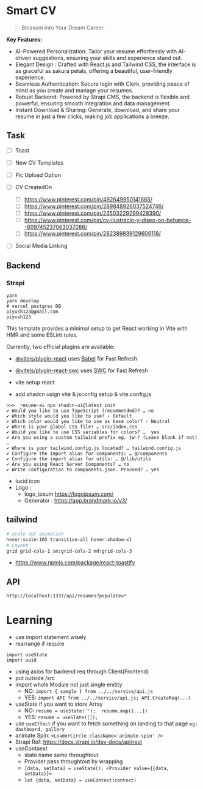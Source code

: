 # Smart CV

> Blossom into Your Dream Career.

__Key Features:__
- AI-Powered Personalization: Tailor your resume effortlessly with AI-driven suggestions, ensuring your skills and experience stand out.
- Elegant Design : Crafted with React.js and Tailwind CSS, the interface is as graceful as sakura petals, offering a beautiful, user-friendly experience.
- Seamless Authentication: Secure login with Clerk, providing peace of mind as you create and manage your resumes.
- Robust Backend: Powered by Strapi CMS, the backend is flexible and powerful, ensuring smooth integration and data management.
- Instant Download & Sharing: Generate, download, and share your resume in just a few clicks, making job applications a breeze.

## Task
- [ ] Toast 
- [ ] New CV Templates
- [ ] Pic Upload Option
- [ ] CV CreatedOn 
    - [ ] https://www.pinterest.com/pin/492649950141865/
    - [ ] https://www.pinterest.com/pin/289848926037524746/
    - [ ] https://www.pinterest.com/pin/23503229299428390/ 
    - [ ] https://www.pinterest.com/pin/cv-ilustracin-y-diseo-on-behance--609745237063037086/ 
    - [ ] https://www.pinterest.com/pin/282389839129606118/
- [ ] Social Media Linking



## Backend 

### Strapi 
```
yarn
yarn develop
# vercel postgres DB
piyush123@gmail.com
piyush123
```

This template provides a minimal setup to get React working in Vite with HMR and some ESLint rules.

Currently, two official plugins are available:

- [@vitejs/plugin-react](https://github.com/vitejs/vite-plugin-react/blob/main/packages/plugin-react/README.md) uses [Babel](https://babeljs.io/) for Fast Refresh
- [@vitejs/plugin-react-swc](https://github.com/vitejs/vite-plugin-react-swc) uses [SWC](https://swc.rs/) for Fast Refresh


- vite setup react
- add shadcn usign vite & jsconfig setup & vite.config.js

```
>>>  resume-ai npx shadcn-ui@latest init
✔ Would you like to use TypeScript (recommended)? … no 
✔ Which style would you like to use? › Default
✔ Which color would you like to use as base color? › Neutral
✔ Where is your global CSS file? … src/index.css
✔ Would you like to use CSS variables for colors? …  yes
✔ Are you using a custom tailwind prefix eg. tw-? (Leave blank if not) …
✔ Where is your tailwind.config.js located? … tailwind.config.js
✔ Configure the import alias for components: … @/components
✔ Configure the import alias for utils: … @/lib/utils
✔ Are you using React Server Components? … no 
✔ Write configuration to components.json. Proceed? … yes
```

- lucid icon
- Logo : 
    - logo_ipsum https://logoipsum.com/
    - Generator : https://app.brandmark.io/v3/

## tailwind


```sh
# scale out animation
hover:scale-105 transition-all hover:shadow-xl
# Layout
grid grid-cols-1 sm:grid-cols-2 md:grid-cols-3
```

- https://www.npmjs.com/package/react-toastify

## API

```
http://localhost:1337/api/resumes?populate=*

```

# Learning
- use import statement wisely
- rearrange if require
```
import useState
import uuid
```

- using axios for backend req through Client(Frontend)
- put outside /src
- import whole Module not just single enitity
    - NO: `import { sample } from ../../service/api.js`
    - YES: `import API from ../../service/api.js; API.CreateReq(...)`
- useState if you want to store Array
    - NO: `resume = useState('');  resume.map([...])`
    - YES: `resume = useSTate([]); `
- use `useEffect` if you want to fetch something on landing to that page `eg: dashboard, gallery`
- animate Spin: `<LoaderCircle className='animate-spin' />`
- Strapi Ref: https://docs.strapi.io/dev-docs/api/rest
- useContaext
    - state name same throughtout 
    - Provider pass throughtout by wrapping
    - `[data, setData] = useState(); <Provider value={{data, setData}}>`
    - `let {data, setData} = useContext(context)`
